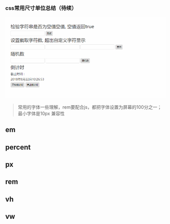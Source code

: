 ### css常用尺寸单位总结（待续）

![Image text](https://github.com/yangmei123/commonMethods/blob/master/demo.gif)

> 常用的字体一些理解，rem要配合js，都把字体设置为屏幕的100分之一；
> 最小字体是10px
> 兼容性

## em
## percent
## px
## rem
## vh
## vw
